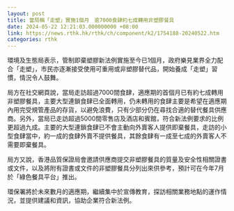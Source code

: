 ```yaml
---
layout: post
title: 當局稱「走塑」實施1個月　逾7000食肆約七成轉用非塑膠餐具
date: 2024-05-22 12:21:03.000000000 +08:00
link: https://news.rthk.hk/rthk/ch/component/k2/1754188-20240522.htm
categories: rthk
---
```


環境及生態局表示，管制即棄塑膠新法例實施至今已1個月，政府樂見業界全力配合「走塑」，市民亦逐漸接受使用可重用或非塑膠替代品，開始養成「走塑」習慣，情況令人鼓舞。

局方在社交網頁說，當局走訪超過7000間食肆，適應期的首個月已有約七成轉用非塑膠餐具，主要大型連鎖食肆已全面轉用，仍未轉用的食肆主要是希望在適應期內用完受規管產品的存貨，以避免浪費，只有少部分仍在尋找合適的替代餐具供應商。另外，當局已走訪超過5000間零售店及酒店和賓館，符合新法例要求的比例更超過九成。主要的大型連鎖食肆已不會主動向外賣客人提供即棄餐具，走訪的小型食肆當中，約一成的食肆外賣不提供餐具，其餘食肆有一成至七成的外賣客人不需要即棄餐具。

局方又說，香港品質保證局會邀請供應商提交非塑膠餐具的質量及安全性相關證書或文件，以及將附有證書或文件的非塑膠餐具分列出來供參考，預計可在今年7月於「綠色餐具平台」推出。

環保署將於未來數月的適應期，繼續集中於宣傳教育，探訪相關業務地點的運作情況，並提供建議和資訊，協助企業符合新法例。
